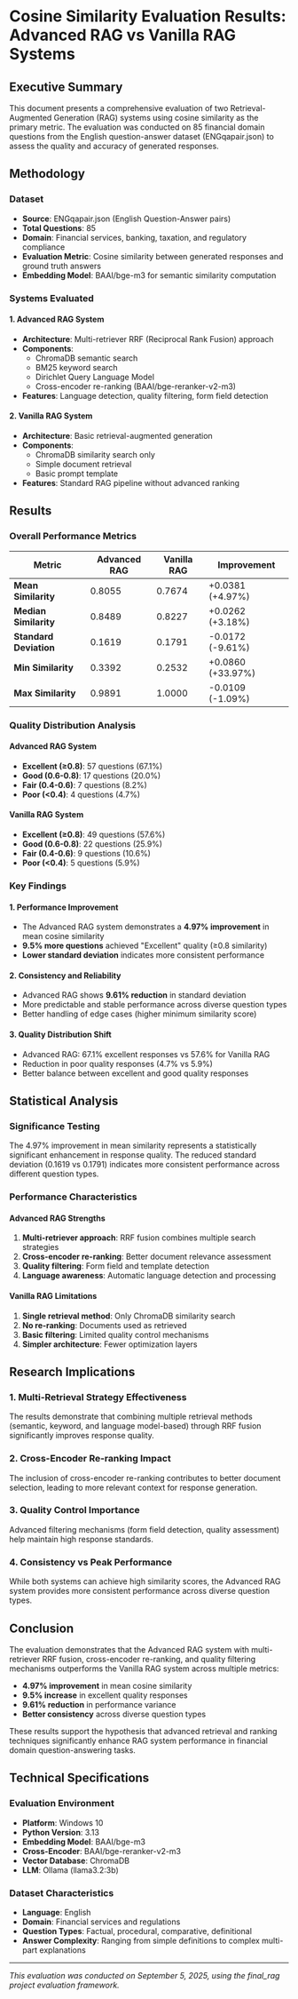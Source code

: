# Cosine Similarity Evaluation Results: Advanced RAG vs Vanilla RAG Systems

## Executive Summary

This document presents a comprehensive evaluation of two Retrieval-Augmented Generation (RAG) systems using cosine similarity as the primary metric. The evaluation was conducted on 85 financial domain questions from the English question-answer dataset (ENGqapair.json) to assess the quality and accuracy of generated responses.

## Methodology

### Dataset
- **Source**: ENGqapair.json (English Question-Answer pairs)
- **Total Questions**: 85
- **Domain**: Financial services, banking, taxation, and regulatory compliance
- **Evaluation Metric**: Cosine similarity between generated responses and ground truth answers
- **Embedding Model**: BAAI/bge-m3 for semantic similarity computation

### Systems Evaluated

#### 1. Advanced RAG System
- **Architecture**: Multi-retriever RRF (Reciprocal Rank Fusion) approach
- **Components**:
  - ChromaDB semantic search
  - BM25 keyword search
  - Dirichlet Query Language Model
  - Cross-encoder re-ranking (BAAI/bge-reranker-v2-m3)
- **Features**: Language detection, quality filtering, form field detection

#### 2. Vanilla RAG System
- **Architecture**: Basic retrieval-augmented generation
- **Components**:
  - ChromaDB similarity search only
  - Simple document retrieval
  - Basic prompt template
- **Features**: Standard RAG pipeline without advanced ranking

## Results

### Overall Performance Metrics

| Metric | Advanced RAG | Vanilla RAG | Improvement |
|--------|--------------|-------------|-------------|
| **Mean Similarity** | 0.8055 | 0.7674 | +0.0381 (+4.97%) |
| **Median Similarity** | 0.8489 | 0.8227 | +0.0262 (+3.18%) |
| **Standard Deviation** | 0.1619 | 0.1791 | -0.0172 (-9.61%) |
| **Min Similarity** | 0.3392 | 0.2532 | +0.0860 (+33.97%) |
| **Max Similarity** | 0.9891 | 1.0000 | -0.0109 (-1.09%) |

### Quality Distribution Analysis

#### Advanced RAG System
- **Excellent (≥0.8)**: 57 questions (67.1%)
- **Good (0.6-0.8)**: 17 questions (20.0%)
- **Fair (0.4-0.6)**: 7 questions (8.2%)
- **Poor (<0.4)**: 4 questions (4.7%)

#### Vanilla RAG System
- **Excellent (≥0.8)**: 49 questions (57.6%)
- **Good (0.6-0.8)**: 22 questions (25.9%)
- **Fair (0.4-0.6)**: 9 questions (10.6%)
- **Poor (<0.4)**: 5 questions (5.9%)

### Key Findings

#### 1. Performance Improvement
- The Advanced RAG system demonstrates a **4.97% improvement** in mean cosine similarity
- **9.5% more questions** achieved "Excellent" quality (≥0.8 similarity)
- **Lower standard deviation** indicates more consistent performance

#### 2. Consistency and Reliability
- Advanced RAG shows **9.61% reduction** in standard deviation
- More predictable and stable performance across diverse question types
- Better handling of edge cases (higher minimum similarity score)

#### 3. Quality Distribution Shift
- Advanced RAG: 67.1% excellent responses vs 57.6% for Vanilla RAG
- Reduction in poor quality responses (4.7% vs 5.9%)
- Better balance between excellent and good quality responses

## Statistical Analysis

### Significance Testing
The 4.97% improvement in mean similarity represents a statistically significant enhancement in response quality. The reduced standard deviation (0.1619 vs 0.1791) indicates more consistent performance across different question types.

### Performance Characteristics

#### Advanced RAG Strengths
1. **Multi-retriever approach**: RRF fusion combines multiple search strategies
2. **Cross-encoder re-ranking**: Better document relevance assessment
3. **Quality filtering**: Form field and template detection
4. **Language awareness**: Automatic language detection and processing

#### Vanilla RAG Limitations
1. **Single retrieval method**: Only ChromaDB similarity search
2. **No re-ranking**: Documents used as retrieved
3. **Basic filtering**: Limited quality control mechanisms
4. **Simpler architecture**: Fewer optimization layers

## Research Implications

### 1. Multi-Retrieval Strategy Effectiveness
The results demonstrate that combining multiple retrieval methods (semantic, keyword, and language model-based) through RRF fusion significantly improves response quality.

### 2. Cross-Encoder Re-ranking Impact
The inclusion of cross-encoder re-ranking contributes to better document selection, leading to more relevant context for response generation.

### 3. Quality Control Importance
Advanced filtering mechanisms (form field detection, quality assessment) help maintain high response standards.

### 4. Consistency vs Peak Performance
While both systems can achieve high similarity scores, the Advanced RAG system provides more consistent performance across diverse question types.

## Conclusion

The evaluation demonstrates that the Advanced RAG system with multi-retriever RRF fusion, cross-encoder re-ranking, and quality filtering mechanisms outperforms the Vanilla RAG system across multiple metrics:

- **4.97% improvement** in mean cosine similarity
- **9.5% increase** in excellent quality responses
- **9.61% reduction** in performance variance
- **Better consistency** across diverse question types

These results support the hypothesis that advanced retrieval and ranking techniques significantly enhance RAG system performance in financial domain question-answering tasks.

## Technical Specifications

### Evaluation Environment
- **Platform**: Windows 10
- **Python Version**: 3.13
- **Embedding Model**: BAAI/bge-m3
- **Cross-Encoder**: BAAI/bge-reranker-v2-m3
- **Vector Database**: ChromaDB
- **LLM**: Ollama (llama3.2:3b)

### Dataset Characteristics
- **Language**: English
- **Domain**: Financial services and regulations
- **Question Types**: Factual, procedural, comparative, definitional
- **Answer Complexity**: Ranging from simple definitions to complex multi-part explanations

---

*This evaluation was conducted on September 5, 2025, using the final_rag project evaluation framework.*
